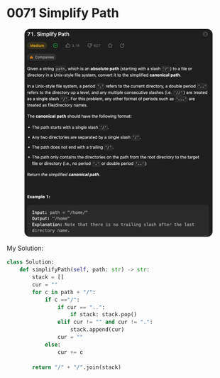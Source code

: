 # 0071 Simplify Path

<figure><img src="../.gitbook/assets/image (1) (11).png" alt=""><figcaption></figcaption></figure>



My Solution:

```python
class Solution:
    def simplifyPath(self, path: str) -> str:
        stack = []
        cur = ""
        for c in path + "/":
            if c =="/":
                if cur == "..":
                    if stack: stack.pop()
                elif cur != "" and cur != ".":
                    stack.append(cur)
                cur = ""
            else:
                cur += c
        
        return "/" + "/".join(stack)
```
